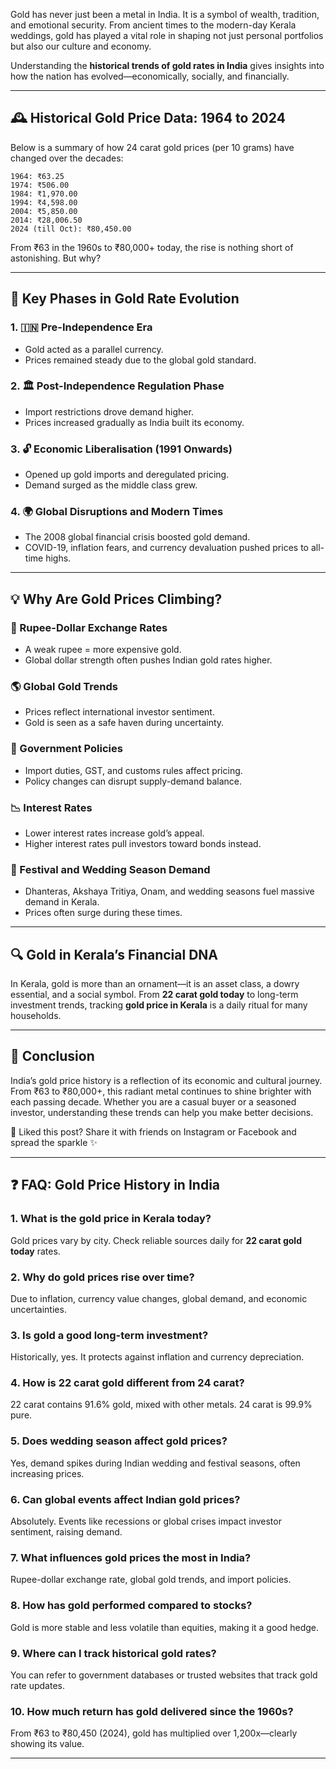 Gold has never just been a metal in India. It is a symbol of wealth, tradition, and emotional security. From ancient times to the modern-day Kerala weddings, gold has played a vital role in shaping not just personal portfolios but also our culture and economy.

Understanding the **historical trends of gold rates in India** gives insights into how the nation has evolved—economically, socially, and financially.

---

## 🕰️ Historical Gold Price Data: 1964 to 2024

Below is a summary of how 24 carat gold prices (per 10 grams) have changed over the decades:

```text
1964: ₹63.25
1974: ₹506.00
1984: ₹1,970.00
1994: ₹4,598.00
2004: ₹5,850.00
2014: ₹28,006.50
2024 (till Oct): ₹80,450.00
```

From ₹63 in the 1960s to ₹80,000+ today, the rise is nothing short of astonishing. But why?

---

## 🧭 Key Phases in Gold Rate Evolution

### 1. 🇮🇳 Pre-Independence Era

* Gold acted as a parallel currency.
* Prices remained steady due to the global gold standard.

### 2. 🏛️ Post-Independence Regulation Phase

* Import restrictions drove demand higher.
* Prices increased gradually as India built its economy.

### 3. 🔓 Economic Liberalisation (1991 Onwards)

* Opened up gold imports and deregulated pricing.
* Demand surged as the middle class grew.

### 4. 🌍 Global Disruptions and Modern Times

* The 2008 global financial crisis boosted gold demand.
* COVID-19, inflation fears, and currency devaluation pushed prices to all-time highs.

---

## 💡 Why Are Gold Prices Climbing?

### 🔁 Rupee-Dollar Exchange Rates

* A weak rupee = more expensive gold.
* Global dollar strength often pushes Indian gold rates higher.

### 🌎 Global Gold Trends

* Prices reflect international investor sentiment.
* Gold is seen as a safe haven during uncertainty.

### 🏦 Government Policies

* Import duties, GST, and customs rules affect pricing.
* Policy changes can disrupt supply-demand balance.

### 📉 Interest Rates

* Lower interest rates increase gold’s appeal.
* Higher interest rates pull investors toward bonds instead.

### 🎉 Festival and Wedding Season Demand

* Dhanteras, Akshaya Tritiya, Onam, and wedding seasons fuel massive demand in Kerala.
* Prices often surge during these times.

---

## 🔍 Gold in Kerala’s Financial DNA

In Kerala, gold is more than an ornament—it is an asset class, a dowry essential, and a social symbol. From **22 carat gold today** to long-term investment trends, tracking **gold price in Kerala** is a daily ritual for many households.

---

## 🧾 Conclusion

India’s gold price history is a reflection of its economic and cultural journey. From ₹63 to ₹80,000+, this radiant metal continues to shine brighter with each passing decade. Whether you are a casual buyer or a seasoned investor, understanding these trends can help you make better decisions.

💬 Liked this post? Share it with friends on Instagram or Facebook and spread the sparkle ✨

---

## ❓ FAQ: Gold Price History in India

### 1. What is the gold price in Kerala today?

Gold prices vary by city. Check reliable sources daily for **22 carat gold today** rates.

### 2. Why do gold prices rise over time?

Due to inflation, currency value changes, global demand, and economic uncertainties.

### 3. Is gold a good long-term investment?

Historically, yes. It protects against inflation and currency depreciation.

### 4. How is 22 carat gold different from 24 carat?

22 carat contains 91.6% gold, mixed with other metals. 24 carat is 99.9% pure.

### 5. Does wedding season affect gold prices?

Yes, demand spikes during Indian wedding and festival seasons, often increasing prices.

### 6. Can global events affect Indian gold prices?

Absolutely. Events like recessions or global crises impact investor sentiment, raising demand.

### 7. What influences gold prices the most in India?

Rupee-dollar exchange rate, global gold trends, and import policies.

### 8. How has gold performed compared to stocks?

Gold is more stable and less volatile than equities, making it a good hedge.

### 9. Where can I track historical gold rates?

You can refer to government databases or trusted websites that track gold rate updates.

### 10. How much return has gold delivered since the 1960s?

From ₹63 to ₹80,450 (2024), gold has multiplied over 1,200x—clearly showing its value.

---

<!--
💡 NOTE FOR DEVELOPERS: Style all external links in light blue. Ensure target="_blank" for links.
-->

